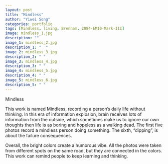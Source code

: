 ```yaml
---
layout: post
title: "Mindless"
author: "Yiwei Song"
categories: portfolio
tags: [Mindless, living, Brenham, 2084-EM10-Mark-III]
image: mindless_1.jpg
description: ""
image_1: mindless_2.jpg
description_1: "  "
image_2: mindless_3.jpg
description_2: " "
image_3: mindless_4.jpg
description_3: " "
image_4: mindless_5.jpg
description_4: " "
image_5: mindless_6.jpg
description_5: " "
---
```

Mindless

This work is named Mindless, recording a person’s daily life without thinking. In this era of information explosion, brain receives lots of information from the outside, which sometimes make us to ignore our own thoughts then life is as boring and hopeless as a walking dead. The first five photos record a mindless person doing something. The sixth, “dipping”, is about the failure consequences.

Overall, the bright colors create a humorous vibe. All the photos were taken from different spots on the same road, but they are connected in the colors. This work can remind people to keep learning and thinking.
